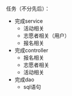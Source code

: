任务（不分先后）：
- 完成service
    - 活动相关
    - 志愿者相关（用户）
    - 报名相关
- 完成controller
    - 报名相关
    - 志愿者相关
    - 活动相关
- 完成dao
    - sql语句